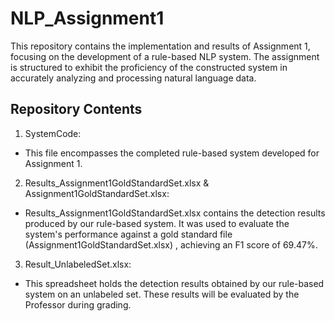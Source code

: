 # NLP_Assignment1

This repository contains the implementation and results of Assignment 1, focusing on the development of a rule-based NLP system. The assignment is structured to exhibit the proficiency of the constructed system in accurately analyzing and processing natural language data.

## Repository Contents
1. SystemCode:
- This file encompasses the completed rule-based system developed for Assignment 1.
2. Results_Assignment1GoldStandardSet.xlsx & Assignment1GoldStandardSet.xlsx:
- Results_Assignment1GoldStandardSet.xlsx contains the detection results produced by our rule-based system. It was used to evaluate the system's performance against a gold standard file (Assignment1GoldStandardSet.xlsx) , achieving an F1 score of 69.47%.
3. Result_UnlabeledSet.xlsx:
- This spreadsheet holds the detection results obtained by our rule-based system on an unlabeled set. These results will be evaluated by the Professor during grading.



